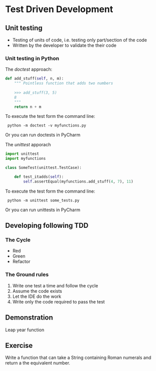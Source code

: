 # Test Driven Development
## Unit testing
- Testing of units of code, i.e. testing only part/section of the code
- Written by the developer to validate the their code


### Unit testing in Python
The _doctest_ approach:
```python
def add_stuff(self, n, m):
    """ Pointless function that adds two numbers
    
    >>> add_stuff(3, 5)
    8
    """
    return n + m


```

To execute the test form the command line:
```
 python -m doctest -v myfunctions.py
```
Or you can run doctests in PyCharm

The _unittest_ apporach
```python
import unittest
import myfunctions

class SomeTest(unittest.TestCase):

    def test_itadds(self):
        self.assertEqual(myfunctions.add_stuff(4, 7), 11)

```

To execute the test form the command line:
```
 python -m unittest some_tests.py
```
Or you can run unittests in PyCharm


## Developing following TDD

### The Cycle
- Red
- Green
- Refactor

### The Ground rules
1. Write one test a time and follow the cycle
2. Assume the code exists
3. Let the IDE do the work
4. Write only the code required to pass the test

## Demonstration
Leap year function

## Exercise
Write a function that can take a String containing Roman numerals and return a the equivalent number. 